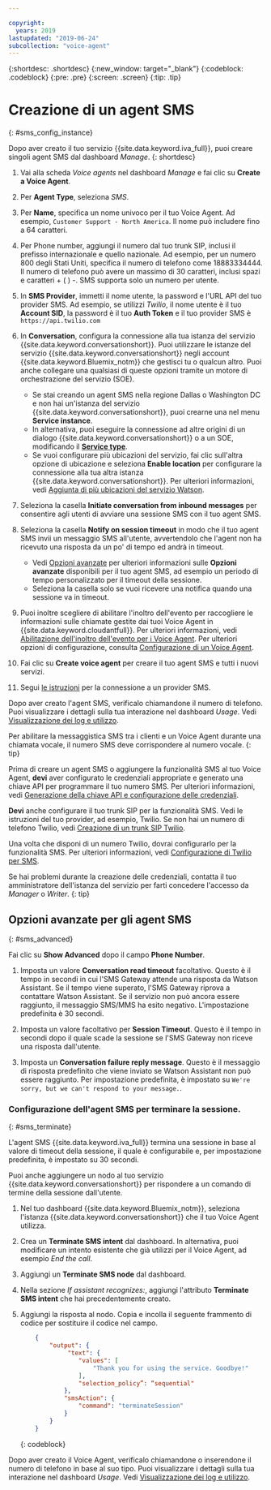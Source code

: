 ```yaml
---

copyright:
  years: 2019
lastupdated: "2019-06-24"
subcollection: "voice-agent"
---
```


{:shortdesc: .shortdesc}
{:new_window: target="_blank"}
{:codeblock: .codeblock}
{:pre: .pre}
{:screen: .screen}
{:tip: .tip}


# Creazione di un agent SMS
{: #sms_config_instance}

Dopo aver creato il tuo servizio {{site.data.keyword.iva_full}}, puoi creare singoli agent SMS dal dashboard _Manage_.
{: shortdesc}

1. Vai alla scheda _Voice agents_ nel dashboard _Manage_ e fai clic su **Create a Voice Agent**.

1. Per **Agent Type**, seleziona _SMS_.

1. Per **Name**, specifica un nome univoco per il tuo Voice Agent. Ad esempio, `Customer Support - North America`. Il nome può includere fino a 64 caratteri.

1. Per Phone number, aggiungi il numero dal tuo trunk SIP, inclusi il prefisso internazionale e quello nazionale. Ad esempio, per un numero 800 degli Stati Uniti, specifica il numero di telefono come 18883334444. Il numero di telefono può avere un massimo di 30 caratteri, inclusi spazi e caratteri + ( ) -. SMS supporta solo un numero per utente.

1. In **SMS Provider**, immetti il nome utente, la password e l'URL API del tuo provider SMS. Ad esempio, se utilizzi _Twilio_, il nome utente è il tuo **Account SID**, la password è il tuo **Auth Token** e il tuo provider SMS è `https://api.twilio.com`

1. In **Conversation**, configura la connessione alla tua istanza del servizio {{site.data.keyword.conversationshort}}. Puoi utilizzare le istanze del servizio {{site.data.keyword.conversationshort}} negli account {{site.data.keyword.Bluemix_notm}} che gestisci tu o qualcun altro. Puoi anche collegare una qualsiasi di queste opzioni tramite un motore di orchestrazione del servizio (SOE).

   * Se stai creando un agent SMS nella regione Dallas o Washington DC e non hai un'istanza del servizio {{site.data.keyword.conversationshort}}, puoi crearne una nel menu **Service instance**.
   * In alternativa, puoi eseguire la connessione ad altre origini di un dialogo {{site.data.keyword.conversationshort}} o a un SOE, modificando il [**Service type**](/docs/services/voice-agent?topic=voice-agent-other_service#other_service).
   * Se vuoi configurare più ubicazioni del servizio, fai clic sull'altra opzione di ubicazione e seleziona **Enable location** per configurare la connessione alla tua altra istanza {{site.data.keyword.conversationshort}}. Per ulteriori informazioni, vedi [Aggiunta di più ubicazioni del servizio Watson](/docs/services/voice-agent?topic=voice-agent-disaster-recovery#add_location).

1. Seleziona la casella **Initiate conversation from inbound messages** per consentire agli utenti di avviare una sessione SMS con il tuo agent SMS.

1. Seleziona la casella **Notify on session timeout** in modo che il tuo agent SMS invii un messaggio SMS all'utente, avvertendolo che l'agent non ha ricevuto una risposta da un po' di tempo ed andrà in timeout. 

    - Vedi [Opzioni avanzate](/docs/services/voice-agent?topic=voice-agent-sms_config_instance#sms_advanced) per ulteriori informazioni sulle **Opzioni avanzate** disponibili per il tuo agent SMS, ad esempio un periodo di tempo personalizzato per il timeout della sessione.
    - Seleziona la casella solo se vuoi ricevere una notifica quando una sessione va in timeout.

1. Puoi inoltre scegliere di abilitare l'inoltro dell'evento per raccogliere le informazioni sulle chiamate gestite dai tuoi Voice Agent in {{site.data.keyword.cloudantfull}}. Per ulteriori informazioni, vedi [Abilitazione dell'inoltro dell'evento per i Voice Agent](/docs/services/voice-agent?topic=voice-agent-event_forwarding). Per ulteriori opzioni di configurazione, consulta [Configurazione di un Voice Agent](/docs/services/voice-agent?topic=voice-agent-managing#configure_va).

1.  Fai clic su **Create voice agent** per creare il tuo agent SMS e tutti i nuovi servizi.

1. Segui [le istruzioni](/docs/services/voice-agent?topic=voice-agent-connect-sms) per la connessione a un provider SMS.

Dopo aver creato l'agent SMS, verificalo chiamandone il numero di telefono. Puoi visualizzare i dettagli sulla tua interazione nel dashboard _Usage_. Vedi [Visualizzazione dei log e utilizzo](/docs/services/voice-agent?topic=voice-agent-logging).

Per abilitare la messaggistica SMS tra i clienti e un Voice Agent durante una chiamata vocale, il numero SMS deve corrispondere al numero vocale.
{: tip}

Prima di creare un agent SMS o aggiungere la funzionalità SMS al tuo Voice Agent, **devi** aver configurato le credenziali appropriate e generato una chiave API per programmare il tuo numero SMS. Per ulteriori informazioni, vedi [Generazione della chiave API e configurazione delle credenziali](/docs/services/voice-agent?topic=voice-agent-connect-sms#sms_access).

**Devi** anche configurare il tuo trunk SIP per la funzionalità SMS. Vedi le istruzioni del tuo provider, ad esempio, Twilio. Se non hai un numero di telefono Twilio, vedi [Creazione di un trunk SIP Twilio](/docs/services/voice-agent?topic=voice-agent-connect#twilio-setup).

Una volta che disponi di un numero Twilio, dovrai configurarlo per la funzionalità SMS. Per ulteriori informazioni, vedi [Configurazione di Twilio per SMS](/docs/services/voice-agent?topic=voice-agent-connect-sms#twilio-setup).

Se hai problemi durante la creazione delle credenziali, contatta il tuo amministratore dell'istanza del servizio per farti concedere l'accesso da *Manager* o *Writer*.
{: tip}

## Opzioni avanzate per gli agent SMS
{: #sms_advanced}

Fai clic su **Show Advanced** dopo il campo **Phone Number**.

1. Imposta un valore **Conversation read timeout** facoltativo. Questo è il tempo in secondi in cui l'SMS Gateway attende una risposta da Watson Assistant. Se il tempo viene superato, l'SMS Gateway riprova a contattare Watson Assistant. Se il servizio non può ancora essere raggiunto, il messaggio SMS/MMS ha esito negativo. L'impostazione predefinita è 30 secondi.

1. Imposta un valore facoltativo per **Session Timeout**. Questo è il tempo in secondi dopo il quale scade la sessione se l'SMS Gateway non riceve una risposta dall'utente.

1. Imposta un **Conversation failure reply message**. Questo è il messaggio di risposta predefinito che viene inviato se Watson Assistant non può essere raggiunto. Per impostazione predefinita, è impostato su `We're sorry, but we can't respond to your message.`.

### Configurazione dell'agent SMS per terminare la sessione.
{: #sms_terminate}

L'agent SMS {{site.data.keyword.iva_full}} termina una sessione in base al valore di timeout della sessione, il quale è configurabile e, per impostazione predefinita, è impostato su 30 secondi. 

Puoi anche aggiungere un nodo al tuo servizio {{site.data.keyword.conversationshort}} per rispondere a un comando di termine della sessione dall'utente. 

1. Nel tuo dashboard {{site.data.keyword.Bluemix_notm}}, seleziona l'istanza {{site.data.keyword.conversationshort}} che il tuo Voice Agent utilizza.

1. Crea un **Terminate SMS intent** dal dashboard. In alternativa, puoi modificare un intento esistente che già utilizzi per il Voice Agent, ad esempio _End the call_.

1. Aggiungi un **Terminate SMS node** dal dashboard.

1. Nella sezione _If assistant recognizes:_, aggiungi l'attributo **Terminate SMS intent** che hai precedentemente creato.

1. Aggiungi la risposta al nodo. Copia e incolla il seguente frammento di codice per sostituire il codice nel campo.

    ```json
        {
            "output": {
                 "text": {
                    "values": [
                        "Thank you for using the service. Goodbye!"
                    ],
                    "selection_policy”: “sequential"
                },
                "smsAction": {
                    "command": "terminateSession"
                }
            }
        }
    ```
    {: codeblock}

Dopo aver creato il Voice Agent, verificalo chiamandone o inserendone il numero di telefono in base al suo tipo. Puoi visualizzare i dettagli sulla tua interazione nel dashboard _Usage_. Vedi [Visualizzazione dei log e utilizzo](/docs/services/voice-agent?topic=voice-agent-logging).
